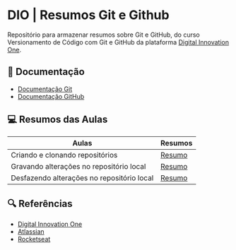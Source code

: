 
# DIO | Resumos Git e Github

Repositório para armazenar resumos sobre Git e GitHub, do curso Versionamento de Código com Git e GitHub da plataforma [Digital Innovation One](https://web.dio.me/home).

## 📄 Documentação
- [Documentação Git](https://git-scm.com/docs/git/pt_BR)
- [Documentação GitHub](https://docs.github.com/pt)

## 💻 Resumos das Aulas
|Aulas|Resumos|
|-----|-------|
|Criando e clonando repositórios | [Resumo](https://github.com/amd-p/hello-world/blob/main/resumos-aulas/resumo-aula-1.md)
|Gravando alterações no repositório local | [Resumo](https://github.com/amd-p/hello-world/blob/main/resumos-aulas/resumo-aula-2.md)
|Desfazendo alterações no repositório local | [Resumo](https://github.com/amd-p/hello-world/blob/main/resumos-aulas/resumo-aula-3.md)

## 🔍 Referências 
- [Digital Innovation One](https://web.dio.me/home)
- [Atlassian](https://www.atlassian.com/br)
- [Rocketseat](https://blog.rocketseat.com.br/como-fazer-um-bom-readme/)



